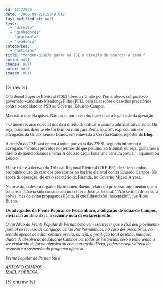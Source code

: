 ```yaml
---
id: 12372920
date: "2006-09-28T15:49:00Z"
last_modified_at: null
tags:
  - "direito"
  - "ganhadores"
  - "guatemala"
  - "mendonca"
categories:
  - "noticias"
title: "Mendon\u00e7a ganha no TSE o direito de abordar o tema "
sutia: null
chapeu: null
autor: null
imagem: null
---
```

{% raw %}
<p><P><FONT face=Verdana>O Tribunal Superior Eleitoral (TSE) liberou a União por Pernambuco, coligação do governador-candidato Mendonça Filho (PFL), para falar sobre o caso dos precatórios contra o candidato do PSB ao Governo, Eduardo Campos.</FONT></P></p>
<p><P><FONT face=Verdana>Mas não o que ela quiser. </FONT><FONT face=Verdana>Não pode, por exemplo, questionar a legalidade da operação. </FONT></P></p>
<p><P><FONT face=Verdana>\"O nosso recurso especial nos dá o direito de criticar o assunto administrativamente. Ou seja, podemos dizer se ele foi bom ou ruim para Pernambuco\", explicou um dos advogados da União, Lêucio Lemos, em entrevista a Cec?lia Ramos, repórter do <B>Blog</B>. </FONT></P></p>
<p><P><FONT face=Verdana></FONT></P></p>
<p><P><FONT face=Verdana>A decisão do TSE saiu ontem à noite, por volta das 22h30, segundo informou o advogado. \"Fomos providos nos termos do que pedimos ao tribunal, ou seja, ganhamos o direito de mencionarmos o tema. A decisão daqui fazia uma censura previa\", argumentou Lêucio. </FONT></P></p>
<p><P><FONT face=Verdana>Ele se refere à decisão do T</FONT><FONT face=Verdana>ribunal Regional Eleitoral (TRE-PE), de 8 de setembro, proibindo o uso do caso dos precatórios no horário eleitoral contra Eduardo Campos.&nbsp;Na época da operação, ele era o secretário da Fazenda, no Governo Miguel Arraes. </FONT></P></p>
<p><P><FONT face=Verdana>Na ocasião, o desembargador Bartolomeu Bueno, relator do processo, argumentou que o socialista já havia sido considerado inocente na Justiça Federal. \"Não se trata de censura prévia, mas de evitar propaganda il?cita, já que Eduardo foi inocentado\", justificou Bueno.</FONT></P></p>
<p><P><FONT face=Verdana><STRONG>Os advogados da Frente Popular de Pernambuco, a coligação de Eduardo Campos, enviaram ao</STRONG> Blog do JC<STRONG> a seguinte nota de esclarecimento:</STRONG></FONT></P><I></p>
<p><P><FONT face=Verdana>O Jur?dico da Frente Popular de Pernambuco vem esclarecer que o TSE deu provimento parcial ao recurso da Coligação União Por Pernambuco, no caso dos precatórios, no sentido apenas de evitar censura prévia, ou seja, a proibição total do tema, mas que, diante da absolvição de Eduardo Campos por todas as instâncias, caso o tema venha a ser explorado de forma ofensiva ou com conotação il?cita, poderá ensejar direito de resposta e a suspensão do programa ofensivo.</FONT></P></p>
<p><P><FONT face=Verdana>Frente Popular de Pernambuco</FONT></P></p>
<p><P><FONT face=Verdana>ANTÔNIO CAMPOS<BR></FONT><FONT face=Verdana>IZAEL NOBREGA</FONT></P></I> </p>
{% endraw %}
